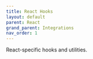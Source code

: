 ```yaml
---
title: React Hooks
layout: default
parent: React
grand_parent: Integrations
nav_order: 1
---
```


React-specific hooks and utilities.

